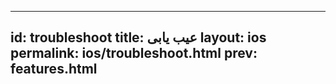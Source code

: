   ------
  id: troubleshoot
  title: عیب یابی
  layout: ios
  permalink: ios/troubleshoot.html
  prev: features.html
  ------

